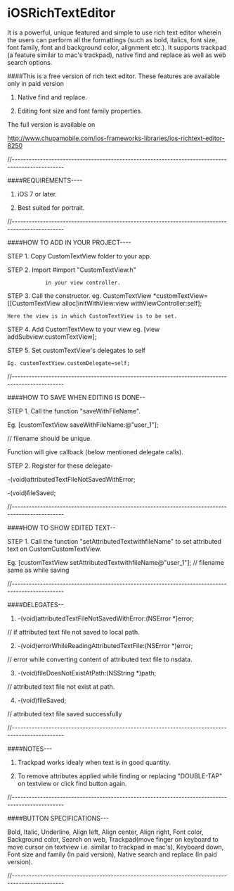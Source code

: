 # iOSRichTextEditor

It is a powerful, unique featured and simple to use rich text editor wherein the users can perform all the formattings (such as bold, italics, font size, font family, font and background color, alignment etc.). It supports trackpad (a feature similar to mac's trackpad), native find and replace as well as web search options.

####This is a free version of rich text editor. These features are available only in paid version 
 
 1. Native find and replace.
 
 2. Editing font size and font family properties.

The full version is available on 

http://www.chupamobile.com/ios-frameworks-libraries/ios-richtext-editor-8250 

//------------------------------------------------------------------------------------------------

####REQUIREMENTS----


1. iOS 7 or later.

2. Best suited for portrait.

//------------------------------------------------------------------------------------------------

####HOW TO ADD IN YOUR PROJECT----


STEP 1. Copy CustomTextView folder to your app.

STEP 2. Import  #import "CustomTextView.h"

                in your view controller.
                
STEP 3.  Call the constructor. eg. CustomTextView *customTextView=[[CustomTextView alloc]initWithView:view withViewController:self];
    
    Here the view is in which CustomTextView is to be set.
    
STEP 4. Add CustomTextView to your view eg. [view addSubview:customTextView];
    
STEP 5. Set customTextView's delegates to self
    
    Eg. customTextView.customDelegate=self;


//------------------------------------------------------------------------------------------------


####HOW TO SAVE WHEN EDITING IS DONE--


STEP 1. Call the function "saveWithFileName". 

Eg. [customTextView saveWithFileName:@"user_1"];

// filename should be unique.

Function will give callback (below mentioned delegate calls).

STEP 2. Register for these delegate-

-(void)attributedTextFileNotSavedWithError;

-(void)fileSaved;


//------------------------------------------------------------------------------------------------

####HOW TO SHOW EDITED TEXT--


STEP 1. Call the function "setAttributedTextwithfileName" to set attributed text on CustomCustomTextView.

Eg.  [customTextView  setAttributedTextwithfileName@"user_1"]; // filename same as while saving


//------------------------------------------------------------------------------------------------

####DELEGATES--


1. -(void)attributedTextFileNotSavedWithError:(NSError *)error;

// if attributed text file not saved to local path.

2. -(void)errorWhileReadingAttributedTextFile:(NSError *)error;

// error while converting content of attributed text file to nsdata.

3. -(void)fileDoesNotExistAtPath:(NSString *)path;

// attributed text file not exist at path.

4. -(void)fileSaved;

// attributed text file saved successfully


//------------------------------------------------------------------------------------------------

####NOTES---


1. Trackpad works idealy when text is in good quantity.

2. To remove attributes applied while finding or replacing "DOUBLE-TAP" on textview or click find button again.


//------------------------------------------------------------------------------------------------

####BUTTON SPECIFICATIONS---

Bold,
Italic,
Underline,
Align left,
Align center,
Align right,
Font color,
Background color,
Search on web,
Trackpad(move finger on keyboard to move cursor on textview i.e. similar to trackpad in mac's),
Keyboard down,
Font size and family (In paid version),
Native search and replace (In paid version).

//------------------------------------------------------------------------------------------------

